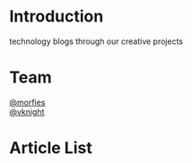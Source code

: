 # Introduction
technology blogs through our creative projects

# Team
[@morfies](https://github.com/morfies)  
[@vknight](https://github.com/qq727755316)

# Article List


